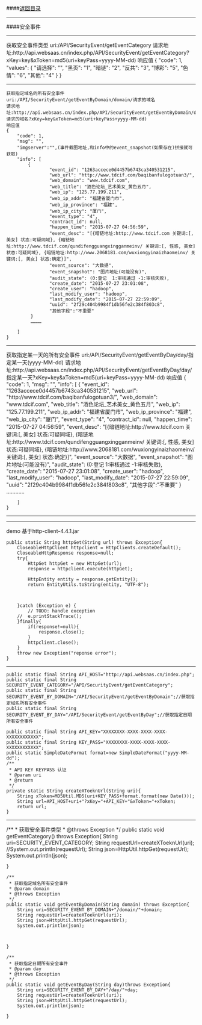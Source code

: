 ####[返回目录](apis?xKey={:I('xKey')})
<hr>

####安全事件
<hr>
    获取安全事件类型
    uri:/API/SecurityEvent/getEventCategory
    请求地址:http://api.websaas.cn/index.php/API/SecurityEvent/getEventCategory?xKey=key&xToken=md5(uri+keyPass+yyyy-MM-dd)
    响应值
    {
        "code": 1,
        "values": {
            "请选择": "",
            "黑页": "1",
            "暗链": "2",
            "反共": "3",
            "博彩": "5",
            "色情": "6",
            "其他": "4"
        }
    }



<hr>

	获取指定域名的所有安全事件
	uri:/API/SecurityEvent/getEventByDomain/domain/请求的域名
	请求地址:http://api.websaas.cn/index.php/API/SecurityEvent/getEventByDomain/domain/请求的域名?xKey=key&xToken=md5(uri+keyPass+yyyy-MM-dd)
    响应值
    {
        "code": 1,
        "msg": "",
        "imgserver":"",(事件截图地址,和info中的event_snapshot(如果存在)拼接就可获取)
        "info": [
            {
                    "event_id": "1263accece0d4457b6743ca340531215",
                    "web_url": "http://www.tdcif.com/baqibanfulogotuan3/",
                    "web_domain": "www.tdcif.com",
                    "web_title": "酒色论坛_艺术美女_黄色五月",
                    "web_ip": "125.77.199.211",
                    "web_ip_addr": "福建省厦门市",
                    "web_ip_province": "福建",
                    "web_ip_city": "厦门",
                    "event_type": "4",
                    "contract_id": null,
                    "happen_time": "2015-07-27 04:56:59",
                    "event_desc": "[{暗链地址:http://www.tdcif.com 关键词:[, 美女] 状态:可疑同域}, {暗链地址:http://www.tdcif.com/qundifengguangxingganmeinv/ 关键词:[, 性感, 美女] 状态:可疑同域}, {暗链地址:http://www.2068181.com/wuxiongyinaizhaomeinv/ 关键词:[, 美女] 状态:确定}]",
                    "event_source": "大数据",
                    "event_snapshot": "图片地址(可能没有)",
                    "audit_state": (0:登记  1:审核通过 -1:审核失败),
                    "create_date": "2015-07-27 23:01:08",
                    "create_user": "hadoop",
                    "last_modify_user": "hadoop",
                    "last_modify_date": "2015-07-27 22:59:09",
                    "uuid": "2f29c404b9984f1db56fe2c384f803c8",
                    "其他字段":"不重要"
             }
             …………

        ]
    }
<hr>
	获取指定某一天的所有安全事件
	uri:/API/SecurityEvent/getEventByDay/day/指定某一天(yyyy-MM-dd)
	请求地址:http://api.websaas.cn/index.php/API/SecurityEvent/getEventByDay/day/指定某一天?xKey=key&xToken=md5(uri+keyPass+yyyy-MM-dd)
	响应值
    {
        "code": 1,
        "msg": "",
        "info": [
            {
                    "event_id": "1263accece0d4457b6743ca340531215",
                    "web_url": "http://www.tdcif.com/baqibanfulogotuan3/",
                    "web_domain": "www.tdcif.com",
                    "web_title": "酒色论坛_艺术美女_黄色五月",
                    "web_ip": "125.77.199.211",
                    "web_ip_addr": "福建省厦门市",
                    "web_ip_province": "福建",
                    "web_ip_city": "厦门",
                    "event_type": "4",
                    "contract_id": null,
                    "happen_time": "2015-07-27 04:56:59",
                    "event_desc": "[{暗链地址:http://www.tdcif.com 关键词:[, 美女] 状态:可疑同域}, {暗链地址:http://www.tdcif.com/qundifengguangxingganmeinv/ 关键词:[, 性感, 美女] 状态:可疑同域}, {暗链地址:http://www.2068181.com/wuxiongyinaizhaomeinv/ 关键词:[, 美女] 状态:确定}]",
                    "event_source": "大数据",
                    "event_snapshot": "图片地址(可能没有)",
                    "audit_state": (0:登记  1:审核通过 -1:审核失败),
                    "create_date": "2015-07-27 23:01:08",
                    "create_user": "hadoop",
                    "last_modify_user": "hadoop",
                    "last_modify_date": "2015-07-27 22:59:09",
                    "uuid": "2f29c404b9984f1db56fe2c384f803c8",
                    "其他字段":"不重要"
             }
             …………

        ]
    }


<hr>
<hr>
    demo 基于http-client-4.4.1.jar

    public static String httpGet(String url) throws Exception{
        CloseableHttpClient httpclient = HttpClients.createDefault();
        CloseableHttpResponse response=null;
        try{
            HttpGet httpGet = new HttpGet(url);
            response = httpclient.execute(httpGet);

            HttpEntity entity = response.getEntity();
            return EntityUtils.toString(entity, "UTF-8");



        }catch (Exception e) {
            // TODO: handle exception
        //	e.printStackTrace();
        }finally{
            if(response!=null){
                response.close();
            }
            httpclient.close();
        }
        throw new Exception("reponse error");
    }

<hr>

    public static final String API_HOST="http://api.websaas.cn/index.php";
    public static final String SECURITY_EVENT_CATEGORY="/API/SecurityEvent/getEventCategory";
    public static final String SECURITY_EVENT_BY_DOMAIN="/API/SecurityEvent/getEventByDomain";//获取指定域名所有安全事件
    public static final String SECURITY_EVENT_BY_DAY="/API/SecurityEvent/getEventByDay";//获取指定日期所有安全事件

    public static final String API_KEY="XXXXXXXX-XXXX-XXXX-XXXX-XXXXXXXXXXXX";
    public static final String KEY_PASS="XXXXXXXX-XXXX-XXXX-XXXX-XXXXXXXXXXXX";
    public static SimpleDateFormat format=new SimpleDateFormat("yyyy-MM-dd");
    /**
     * API KEY KEYPASS 认证
     * @param uri
     * @return
     */
    private static String createXToeknUrl(String uri){
        String xToken=MD5Util.MD5(uri+KEY_PASS+format.format(new Date()));
        String url=API_HOST+uri+"?xKey="+API_KEY+"&xToken="+xToken;
        return url;
    }

<hr>
    /**
     * 获取安全事件类型
     * @throws Exception
     */
    public static void getEventCategory() throws Exception{
        String uri=SECURITY_EVENT_CATEGORY;
        String requestUrl=createXToeknUrl(uri);
        //System.out.println(requestUrl);
        String json=HttpUtil.httpGet(requestUrl);
        System.out.println(json);

    }

    /**
     * 获取指定域名所有安全事件
     * @param domain
     * @throws Exception
     */
    public static void getEventByDomain(String domain) throws Exception{
        String uri=SECURITY_EVENT_BY_DOMAIN+"/domain/"+domain;
        String requestUrl=createXToeknUrl(uri);
        String json=HttpUtil.httpGet(requestUrl);
        System.out.println(json);



    }

    /**
     * 获取指定日期所有安全事件
     * @param day
     * @throws Exception
     */
    public static void getEventByDay(String day)throws Exception{
        String uri=SECURITY_EVENT_BY_DAY+"/day/"+day;
        String requestUrl=createXToeknUrl(uri);
        String json=HttpUtil.httpGet(requestUrl);
        System.out.println(json);

    }
